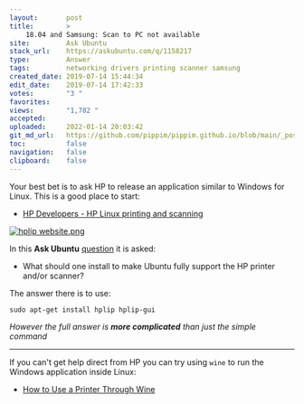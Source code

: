 ```yaml
---
layout:       post
title:        >
    18.04 and Samsung: Scan to PC not available
site:         Ask Ubuntu
stack_url:    https://askubuntu.com/q/1158217
type:         Answer
tags:         networking drivers printing scanner samsung
created_date: 2019-07-14 15:44:34
edit_date:    2019-07-14 17:42:33
votes:        "3 "
favorites:    
views:        "1,782 "
accepted:     
uploaded:     2022-01-14 20:03:42
git_md_url:   https://github.com/pippim/pippim.github.io/blob/main/_posts/2019/2019-07-14-18.04-and-Samsung:-Scan-to-PC-not-available.md
toc:          false
navigation:   false
clipboard:    false
---
```


Your best bet is to ask HP to release an application similar to Windows for Linux. This is a good place to start:

- [HP Developers - HP Linux printing and scanning][1]

[![hplip website.png][2]][2]

In this **Ask Ubuntu** [question][3] it is asked:

- What should one install to make Ubuntu fully support the HP printer and/or scanner?

The answer there is to use:

``` 
sudo apt-get install hplip hplip-gui

```

*However the full answer is **more complicated** than just the simple command*

----------

If you can't get help direct from HP you can try using `wine` to run the Windows application inside Linux:

- [How to Use a Printer Through Wine][4]


  [1]: https://developers.hp.com/hp-linux-imaging-and-printing
  [2]: https://i.stack.imgur.com/icUwc.png
  [3]: https://askubuntu.com/questions/1137815/how-to-install-hplip-on-my-ubuntu-to-support-my-hp-printer-and-or-scanner
  [4]: https://smallbusiness.chron.com/use-printer-through-wine-56744.html
